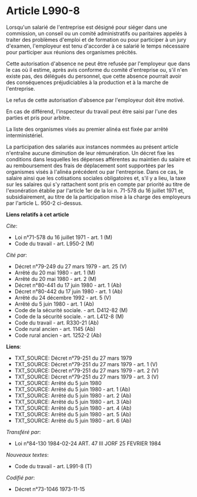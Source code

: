# Article L990-8

Lorsqu'un salarié de l'entreprise est désigné pour siéger dans une commission, un conseil ou un comité administratifs ou
paritaires appelés à traiter des problèmes d'emploi et de formation ou pour participer à un jury d'examen, l'employeur est
tenu d'accorder à ce salarié le temps nécessaire pour participer aux réunions des organismes précités.

Cette autorisation d'absence ne peut être refusée par l'employeur que dans le cas où il estime, après avis conforme du comité
d'entreprise ou, s'il n'en existe pas, des délégués du personnel, que cette absence pourrait avoir des conséquences
préjudiciables à la production et à la marche de l'entreprise.

Le refus de cette autorisation d'absence par l'employeur doit être motivé.

En cas de différend, l'inspecteur du travail peut être saisi par l'une des parties et pris pour arbitre.

La liste des organismes visés au premier alinéa est fixée par arrêté interministériel.

La participation des salariés aux instances nommées au présent article n'entraîne aucune diminution de leur rémunération. Un
décret fixe les conditions dans lesquelles les dépenses afférentes au maintien du salaire et au remboursement des frais de
déplacement sont supportées par les organismes visés à l'alinéa précédent ou par l'entreprise. Dans ce cas, le salaire ainsi
que les cotisations sociales obligatoires et, s'il y a lieu, la taxe sur les salaires qui s'y rattachent sont pris en compte
par priorité au titre de l'exonération établie par l'article 1er de la loi n. 71-578 du 16 juillet 1971 et, subsidiairement,
au titre de la participation mise à la charge des employeurs par l'article L. 950-2 ci-dessus.

**Liens relatifs à cet article**

_Cite_:

  - Loi n°71-578 du 16 juillet 1971 - art. 1 (M)
  - Code du travail - art. L950-2 (M)

_Cité par_:

  - Décret n°79-249 du 27 mars 1979 - art. 25 (V)
  - Arrêté du 20 mai 1980 - art. 1 (M)
  - Arrêté du 20 mai 1980 - art. 2 (M)
  - Décret n°80-441 du 17 juin 1980 - art. 1 (Ab)
  - Décret n°80-442 du 17 juin 1980 - art. 1 (Ab)
  - Arrêté du 24 décembre 1992 - art. 5 (V)
  - Arrêté du 5 juin 1980 - art. 1 (Ab)
  - Code de la sécurité sociale. - art. D412-82 (M)
  - Code de la sécurité sociale. - art. L412-8 (M)
  - Code du travail - art. R330-21 (Ab)
  - Code rural ancien - art. 1145 (Ab)
  - Code rural ancien - art. 1252-2 (Ab)

**Liens**:

  - TXT_SOURCE: Décret n°79-251 du 27 mars 1979
  - TXT_SOURCE: Décret n°79-251 du 27 mars 1979 - art. 1 (V)
  - TXT_SOURCE: Décret n°79-251 du 27 mars 1979 - art. 2 (V)
  - TXT_SOURCE: Décret n°79-251 du 27 mars 1979 - art. 3 (V)
  - TXT_SOURCE: Arrêté du 5 juin 1980
  - TXT_SOURCE: Arrêté du 5 juin 1980 - art. 1 (Ab)
  - TXT_SOURCE: Arrêté du 5 juin 1980 - art. 2 (Ab)
  - TXT_SOURCE: Arrêté du 5 juin 1980 - art. 3 (Ab)
  - TXT_SOURCE: Arrêté du 5 juin 1980 - art. 4 (Ab)
  - TXT_SOURCE: Arrêté du 5 juin 1980 - art. 5 (Ab)
  - TXT_SOURCE: Arrêté du 5 juin 1980 - art. 6 (Ab)

_Transféré par_:

  - Loi n°84-130 1984-02-24 ART. 47 III JORF 25 FEVRIER 1984

_Nouveaux textes_:

  - Code du travail - art. L991-8 (T)

_Codifié par_:

  - Décret n°73-1046 1973-11-15
